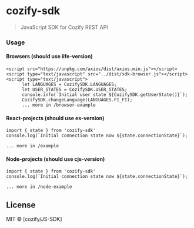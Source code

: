 # cozify-sdk

> JavaScript SDK for Cozify REST API


### Usage

#### Browsers (should use iife-version)
```
<script src="https://unpkg.com/axios/dist/axios.min.js"></script>
<script type="text/javascript" src="../dist/sdk-browser.js"></script>
<script type="text/javascript">
      let LANGUAGES = CozifySDK.LANGUAGES;
      let USER_STATES = CozifySDK.USER_STATES;
      console.info(`Initial user state ${CozifySDK.getUserState()}`);
      CozifySDK.changeLanguage(LANGUAGES.FI_FI);
      ... more in /browser-example

```

#### React-projects (should use es-version)
```
import { state } from 'cozify-sdk'
console.log(`Initial connection state now ${state.connectionState}`);

... more in /example

```

#### Node-projects (should use cjs-version)
```
import { state } from 'cozify-sdk'
console.log(`Initial connection state now ${state.connectionState}`);

... more in /node-example

```

## License

MIT © [cozify/JS-SDK]
